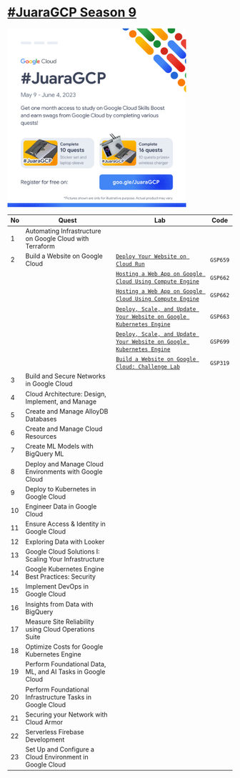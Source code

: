 # [#JuaraGCP Season 9](https://events.withgoogle.com/juaragcp-season-9/)

<img src="README.png" width="400"/>

|No |Quest|Lab|Code|
|---|---|---|--|
|1|Automating Infrastructure on Google Cloud with Terraform|||
|2|Build a Website on Google Cloud|[`Deploy Your Website on Cloud Run`](qwiklabs/2.Build%20a%20Website%20on%20Google%20Cloud/GSP659.md)|`GSP659`|
|||[`Hosting a Web App on Google Cloud Using Compute Engine`](qwiklabs/2.Build%20a%20Website%20on%20Google%20Cloud/GSP662.md)|`GSP662`|
|||[`Hosting a Web App on Google Cloud Using Compute Engine`](qwiklabs/2.Build%20a%20Website%20on%20Google%20Cloud/GSP662.md)|`GSP662`|
|||[`Deploy, Scale, and Update Your Website on Google Kubernetes Engine`](qwiklabs/2.Build%20a%20Website%20on%20Google%20Cloud/GSP663.md)|`GSP663`|
|||[`Deploy, Scale, and Update Your Website on Google Kubernetes Engine`](qwiklabs/2.Build%20a%20Website%20on%20Google%20Cloud/GSP699.md)|`GSP699`|
|||[`Build a Website on Google Cloud: Challenge Lab`](qwiklabs/2.Build%20a%20Website%20on%20Google%20Cloud/GSP699.md)|`GSP319`|
|3|Build and Secure Networks in Google Cloud|||
|4|Cloud Architecture: Design, Implement, and Manage|||
|5|Create and Manage AlloyDB Databases|||
|6|Create and Manage Cloud Resources|||
|7|Create ML Models with BigQuery ML|||
|8|Deploy and Manage Cloud Environments with Google Cloud|||
|9|Deploy to Kubernetes in Google Cloud|||
|10|	Engineer Data in Google Cloud|||
|11|Ensure Access & Identity in Google Cloud|||
|12|Exploring Data with Looker|||
|13|Google Cloud Solutions I: Scaling Your Infrastructure|||
|14|Google Kubernetes Engine Best Practices: Security|||
|15|Implement DevOps in Google Cloud|||
|16|Insights from Data with BigQuery|||
|17|Measure Site Reliability using Cloud Operations Suite|||
|18|Optimize Costs for Google Kubernetes Engine|||
|19|Perform Foundational Data, ML, and AI Tasks in Google Cloud|||
|20|Perform Foundational Infrastructure Tasks in Google Cloud|||
|21|Securing your Network with Cloud Armor|||
|22|Serverless Firebase Development|||
|23|Set Up and Configure a Cloud Environment in Google Cloud|||
